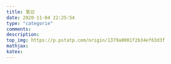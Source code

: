 ```yaml
---
title: 笔记
date: 2020-11-04 22:25:54
type: "categorie"
comments:
description:
top_img: https://p.pstatp.com/origin/1379a0001f2b34ef63d3f
mathjax:
katex:
---
```

